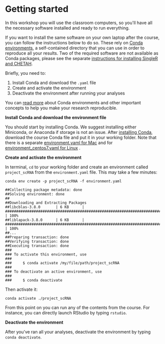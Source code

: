 # Getting started

In this workshop you will use the classroom computers, so you'll have all the necessary software installed
and ready to run everything.  

If you want to install the same software on your own laptop after the course, you can follow the 
instructions below to do so. These rely on [Conda environments](https://docs.conda.io/projects/conda/en/latest/user-guide/concepts/environments.html), a self-contained directory that 
you can use in order to reproduce all your results. Two of the required software are not available as Conda packages, please see the separate [instructions for installing SingleR and CHETAH](https://raw.githubusercontent.com/NBISweden/excelerate-scRNAseq/master/notes_installation.txt).

Briefly, you need to:  

1. Install Conda and download the `.yaml` file
2. Create and activate the environment
3. Deactivate the environment after running your analyses

You can [read more](https://nbis-reproducible-research.readthedocs.io/en/latest/conda/) about Conda environments and other important concepts to help you make your research reproducible.


**Install Conda and download the environment file**

You should start by installing Conda. We suggest installing either Miniconda, or Anaconda if storage is 
not an issue. After [installing Conda](https://docs.conda.io/projects/conda/en/latest/user-guide/install/index.html), 
download the course Conda file and put it in your working folder. Note that there is a separate [environment.yaml for Mac](https://raw.githubusercontent.com/NBISweden/excelerate-scRNAseq/master/environment.yaml) and for [environment_centos7.yaml for Linux](https://raw.githubusercontent.com/NBISweden/excelerate-scRNAseq/master/environment_centos7.yaml)
. 

**Create and activate the environment**

In terminal, `cd` to your working folder and create an environment called `project_scRNA` from the 
`environment.yaml` file. This may take a few minutes:

```
conda env create -p project_scRNA -f environment.yaml
```
  
```
##Collecting package metadata: done
##Solving environment: done
##
##Downloading and Extracting Packages
##libcblas-3.8.0       | 6 KB      | ############################################################################# | 100%
##liblapack-3.8.0      | 6 KB      | ############################################################################# | 100%
##...
##Preparing transaction: done
##Verifying transaction: done
##Executing transaction: done
###
### To activate this environment, use
###
###     $ conda activate /my/file/path/project_scRNA
###
### To deactivate an active environment, use
###
###     $ conda deactivate
```

Then activate it:
```
conda activate ./project_scRNA
```

From this point on you can run any of the contents from the course. For instance, you can directly launch RStudio by 
typing `rstudio`.

**Deactivate the environment**

After you've ran all your analyses, deactivate the environment by typing `conda deactivate`.
